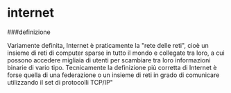 # internet
###definizione

Variamente definita, Internet è praticamente la "rete delle reti", cioè un insieme di reti di computer sparse in tutto il mondo e collegate tra loro, a cui possono accedere migliaia di utenti per scambiare tra loro informazioni binarie di vario tipo. 
Tecnicamente la definizione più corretta di Internet è forse quella di una federazione o un insieme di reti in grado di comunicare utilizzando il set di protocolli TCP/IP"